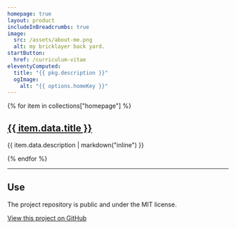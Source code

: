 ```yaml
---
homepage: true
layout: product
includeInBreadcrumbs: true
image:
  src: /assets/about-me.png
  alt: my bricklayer back yard.
startButton:
  href: /curriculum-vitae
eleventyComputed:
  title: "{{ pkg.description }}"
  ogImage:
    alt: "{{ options.homeKey }}"
---
```


<div class="govuk-grid-row">
{% for item in collections["homepage"] %}
  <section class="govuk-grid-column-one-third-from-desktop govuk-!-margin-bottom-8">
    <h2 class="govuk-heading-m govuk-!-font-size-27"><a class="govuk-link govuk-!-font-weight-bold" href="{{ item.url | url }}">{{ item.data.title }}</h2></a>
    <p class="govuk-body">{{ item.data.description | markdown("inline") }}</p>
  
  </section>
{% endfor %}
  <section class="govuk-grid-column-full">
    <hr class="govuk-section-break govuk-section-break--visible govuk-section-break--xl govuk-!-margin-top-0">
    <h2 class="govuk-heading-m govuk-!-font-size-27">Use</h2>
    <p class="govuk-body">The project repository is public and under the MIT license.</p>
    <p class="govuk-body"><a class="govuk-link govuk-!-font-weight-bold" href="{{ pkg.repository.url | replace(".git", "") }}">View this project on GitHub</a></p>
  </section>
</div>
